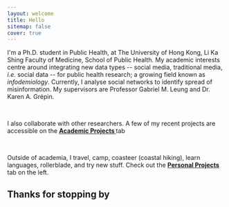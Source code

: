 ```yaml
---
layout: welcome
title: Hello
sitemap: false
cover: true
---
```


I'm a Ph.D. student in Public Health, at The University of Hong Kong, Li Ka Shing Faculty of Medicine, School of Public Health. My academic interests centre around integrating new data types -- social media, traditional media, <i>i.e.</i> social data -- for public health research; a growing field known as <i>infodemiology</i>. Currently, I analyse social networks to identify spread of misinformation. My supervisors are Professor Gabriel M. Leung and Dr. Karen A. Grépin. 

<br>

I also collaborate with other researchers. A few of my recent projects are accessible on the
<b><a href="https://jdcyin.github.io/academia/"> Academic Projects </a></b> tab

<br>

Outside of academia, I travel, camp, coasteer (coastal hiking), learn languages, rollerblade, and try new stuff. Check out the <b><a href="https://jdcyin.github.io/projects">Personal Projects</a></b> tab on the left.

<h2>Thanks for stopping by</h2>